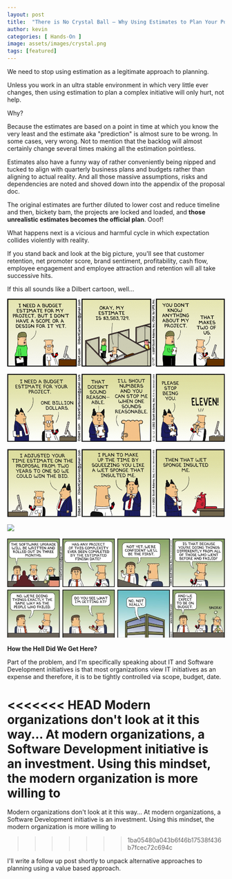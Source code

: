 ```yaml
---
layout: post
title:  "There is No Crystal Ball — Why Using Estimates to Plan Your Portfolio is Wrong"
author: kevin
categories: [ Hands-On ]
image: assets/images/crystal.png
tags: [featured]
---
```


We need to stop using estimation as a legitimate approach to planning.

Unless you work in an ultra stable environment in which very little ever changes, then using estimation to plan a complex initiative will only hurt, not help.

Why?

Because the estimates are based on a point in time at which you know the very least and the estimate aka "prediction" is almost sure to be wrong. In some cases, very wrong. Not to mention that the backlog will almost certainly change several times making all the estimation pointless.

Estimates also have a funny way of rather conveniently being nipped and tucked to align with quarterly business plans and budgets rather than aligning to actual reality. And all those massive assumptions, risks and dependencies are noted and shoved down into the appendix of the proposal doc.

The original estimates are further diluted to lower cost and reduce timeline and then, bickety bam, the projects are locked and loaded, and **those unrealistic estimates becomes the official plan**. Ooof!

What happens next is a vicious and harmful cycle in which expectation collides violently with reality.

If you stand back and look at the big picture, you'll see that customer retention, net promoter score, brand sentiment, profitability, cash flow, employee engagement and employee attraction and retention will all take successive hits.

If this all sounds like a Dilbert cartoon, well...

![](../assets/images/dilbert_estimating_1.gif)

![](../assets/images/dilbert_estimating_2.gif)

![](../assets/images/dilbert_estimating_3.gif)

![](../assets/images/dilbert_estimating_4.png)

![](../assets/images/dilbert_estimating_5.jpg)

**How the Hell Did We Get Here?**

Part of the problem, and I'm specifically speaking about IT and Software Development initiatives is that most organizations view IT initiatives as an expense and therefore, it is to be tightly controlled via scope, budget, date.

<<<<<<< HEAD
Modern organizations don't look at it this way... At modern organizations, a Software Development initiative is an investment. Using this mindset, the modern organization is more willing to
=======
Modern organizations don't look at it this way... At modern organizations, a Software Development initiative is an investment. Using this mindset, the modern organization is more willing to
>>>>>>> 1ba05480a043b6f46b17538f436b7fcec72c694c

I'll write a follow up post shortly to unpack alternative approaches to planning using a value based approach.
